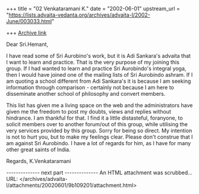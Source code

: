 +++
title = "02 Venkataramani K."
date = "2002-06-01"
upstream_url = "https://lists.advaita-vedanta.org/archives/advaita-l/2002-June/003033.html"

+++
[Archive link](https://lists.advaita-vedanta.org/archives/advaita-l/2002-June/003033.html)

Dear Sri.Hemant,

I have read some of Sri Aurobino's work, but it is Adi Sankara's advaita that
I want to learn and practice. That is the very purpose of my joining this
group. If I had wanted to learn and practice Sri Aurobindo's integral yoga,
then I would have joined one of the mailing lists of Sri Aurobindo ashram. If
I am quoting a school different from Adi Sankara's it is because I am seeking
information through comparison - certainly not because I am here to
disseminate another school of philosophy and convert members.

This list has given me a living space on the web and the administrators have
given me the freedom to post my doubts, views and replies without hindrance.
I am thankful for that. I find it a little distasteful, foranyone, to solicit
members over to another forum/out of this group, while utilising the very
services provided by this group. Sorry for being so direct. My intention is
not to hurt you, but to make my feelings clear. Please don't construe that I
am against Sri Aurobindo. I have a lot of regards for him, as I have for many
other great saints of India.

Regards,
K.Venkataramani

-------------- next part --------------
An HTML attachment was scrubbed...
URL: </archives/advaita-l/attachments/20020601/9b109201/attachment.html>
